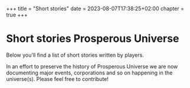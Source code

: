 +++
title = "Short stories"
date = 2023-08-07T17:38:25+02:00
chapter = true
+++

# Short stories Prosperous Universe

Below you'll find a list of short stories written by players.

In an effort to preserve the history of Prosperous Universe we are now documenting major events, corporations and so on happening in the universe(s). Please feel free to contribute!


